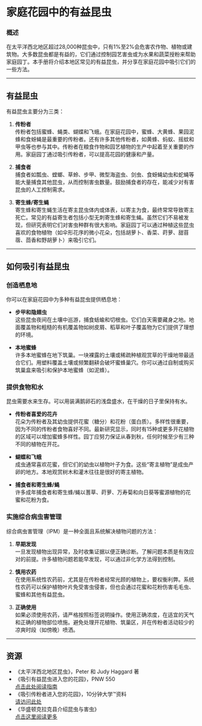 # 家庭花园中的有益昆虫

### 概述

在太平洋西北地区超过28,000种昆虫中，只有1%至2%会危害农作物、植物或建筑物。大多数昆虫都是有益的，它们通过控制园艺害虫或为水果和蔬菜授粉来帮助家庭园丁。本手册将介绍本地区常见的有益昆虫，并分享在家庭花园中吸引它们的一些方法。

---

## 有益昆虫

有益昆虫主要分为三类：

1. **传粉者**  
   传粉者包括蜜蜂、蝇类、蝴蝶和飞蛾。在家庭花园中，蜜蜂、大黄蜂、果园泥蜂和食蚜蝇是最重要的传粉者。还有许多其他传粉者，如黄蜂、蚂蚁、摇蚊和甲虫等也参与其中。传粉者在粮食作物和园艺植物的生产中起着至关重要的作用。家庭园丁通过吸引传粉者，可以提高花园的健康和产量。

2. **捕食者**  
   捕食者如瓢虫、螳螂、草蛉、步甲、微型海盗虫、剑虫、食蚜蝇幼虫和蛇蝇等能大量捕食其他昆虫，从而控制害虫数量。鼓励捕食者的存在，能减少对有害昆虫的人工控制需求。

3. **寄生蜂/寄生蝇**  
   寄生蜂和寄生蝇生活在寄主昆虫体内或体表，以寄主为食，最终常常导致寄主死亡。常见的有益寄生者包括小型无刺寄生蜂和寄生蝇。虽然它们不易被发现，但研究表明它们对害虫种群有很大影响。家庭园丁可以通过种植这些昆虫喜欢的食物植物（如伞形花序的微小花朵，包括胡萝卜、香菜、莳萝、甜苜蓿、茴香和野胡萝卜）来吸引它们。

---

## 如何吸引有益昆虫

### 创造栖息地

你可以在家庭花园中为多种有益昆虫提供栖息地：

- **步甲和隐翅虫**  
  这些昆虫夜间在土壤中巡游，捕食蛞蝓和切根虫。它们白天需要藏身之地。地面覆盖物和粗糙的有机覆盖物如树皮屑、稻草和叶子覆盖物为它们提供了理想的环境。

- **本地蜜蜂**  
  许多本地蜜蜂在地下筑巢。一块裸露的土壤或稀疏种植观赏草的干燥地带最适合它们。用塑料覆盖土壤或频繁翻耕会破坏蜜蜂巢穴。你可以通过自制或购买筑巢盒来吸引和保护本地蜜蜂（如泥蜂）。

### 提供食物和水

昆虫需要水来生存。可以用装满鹅卵石的浅盘盛水，在干燥的日子里保持有水。

- **传粉者喜爱的花卉**  
  花朵为传粉者及其幼虫提供花蜜（糖分）和花粉（蛋白质）。多样性很重要，因为不同的传粉者食物喜好不同。最新研究显示，同时有15种或更多开花植物的区域可以增加蜜蜂多样性。园丁应努力保证从春到秋，任何时候至少有三种不同的植物在开花。

- **蝴蝶和飞蛾**  
  成虫通常喜欢花蜜，但它们的幼虫以植物叶子为食。这些“寄主植物”是成虫产卵的地方。本地观赏树木和灌木往往是很好的寄主植物。

- **捕食者和寄生蜂/蝇**  
  许多成年捕食者和寄生蜂/蝇以蓍草、莳萝、万寿菊和向日葵等蜜源植物的花蜜和花粉为食。

### 实施综合病虫害管理

综合病虫害管理（IPM）是一种全面且系统解决植物问题的方法：

1. **早期发现**  
   一旦发现植物出现异常，及时收集证据以便正确诊断。了解问题本质是有效应对的前提。许多植物问题若能早发现，可以通过非化学方法得到控制。

2. **慎用农药**  
   在使用系统性农药前，尤其是在传粉者经常光顾的植物上，要权衡利弊。系统性农药可以保护植物叶片免受害虫侵害，但也会通过花蜜和花粉伤害毛毛虫、蜜蜂和其他有益昆虫。

3. **正确使用**  
   如果必须使用农药，请严格按照标签说明操作。使用正确浓度，在适宜的天气和正确的植物部位喷施。避免处理开花植物、筑巢区，并在传粉者活动较少的凉爽时段（如傍晚）喷洒。

---

## 资源

- 《太平洋西北地区昆虫》，Peter 和 Judy Haggard 著
- 《吸引有益昆虫进入您的花园》，PNW 550  
  [点击此处阅读指南](http://ir.library.oregonstate.edu/xmlui/bitstream/handle/1957/38715/pnw550.pdf)
- 《吸引传粉者进入您的花园》，10分钟大学™资料  
  [请访问此处](https://www.cmastergardeners.org)
- 《华盛顿克拉克县介绍昆虫与害虫》  
  [点击这里阅读更多](http://www.co.clark.wa.us/recycle/documents/BadBugs.pdf)
